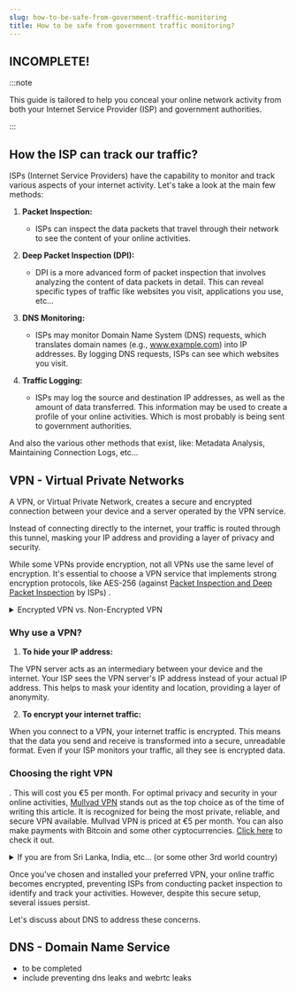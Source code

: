 ```yaml
---
slug: how-to-be-safe-from-government-traffic-monitoring
title: How to be safe from government traffic monitoring?
---
```


## INCOMPLETE!

:::note

This guide is tailored to help you conceal your online network activity from both your Internet Service Provider (ISP) and government authorities.

:::

## How the ISP can track our traffic?

ISPs (Internet Service Providers) have the capability to monitor and track various aspects of your internet activity. Let's take a look at the main few methods:

1. **Packet Inspection:**

   - ISPs can inspect the data packets that travel through their network to see the content of your online activities.

2. **Deep Packet Inspection (DPI):**

   - DPI is a more advanced form of packet inspection that involves analyzing the content of data packets in detail. This can reveal specific types of traffic like websites you visit, applications you use, etc...

3. **DNS Monitoring:**

   - ISPs may monitor Domain Name System (DNS) requests, which translates domain names (e.g., www.example.com) into IP addresses. By logging DNS requests, ISPs can see which websites you visit.

4. **Traffic Logging:**

   - ISPs may log the source and destination IP addresses, as well as the amount of data transferred. This information may be used to create a profile of your online activities. Which is most probably is being sent to government authorities.

And also the various other methods that exist, like: Metadata Analysis, Maintaining Connection Logs, etc...

## VPN - Virtual Private Networks

A VPN, or Virtual Private Network, creates a secure and encrypted connection between your device and a server operated by the VPN service.

Instead of connecting directly to the internet, your traffic is routed through this tunnel, masking your IP address and providing a layer of privacy and security.

While some VPNs provide encryption, not all VPNs use the same level of encryption. It's essential to choose a VPN service that implements strong encryption protocols, like AES-256 (against [Packet Inspection and Deep Packet Inspection](#how-the-isp-can-track-our-traffic) by ISPs) .

<details>
<summary>Encrypted VPN vs. Non-Encrypted VPN</summary>

| **Risk Aspect** | **Non-Encrypted VPN** | **Encrypted VPN** |
| --- | --- | --- |
| **Data Security** | Vulnerable to interception and monitoring of data. | Encrypts data, providing a secure tunnel for transmission. |
| **Privacy Protection** | Potential exposure of sensitive information. | Helps in concealing IP addresses and protects user privacy. |
| **Logging Policies** | May log user activities, compromising privacy. | Reputable services have strict no-logs policies. |
| **Connection Security** | Lacks robust protection against potential attacks. | Enhances security through encryption and secure protocols. |
| **Trusted Servers** | Server connections might be unsecured and unreliable. | Reputable VPN services operate secure and reliable servers. |
| **Free VPN Risks** | Free services may monetize user data or show ads. | Paid services are more likely to prioritize user privacy. |
| **Legal Implications** | Legal issues may arise if involved in illegal activities. | Legitimate use helps maintain privacy without legal concerns. |

</details>

### Why use a VPN?

1. **To hide your IP address:**

The VPN server acts as an intermediary between your device and the internet. Your ISP sees the VPN server's IP address instead of your actual IP address. This helps to mask your identity and location, providing a layer of anonymity.

2. **To encrypt your internet traffic:**

When you connect to a VPN, your internet traffic is encrypted. This means that the data you send and receive is transformed into a secure, unreadable format. Even if your ISP monitors your traffic, all they see is encrypted data.

### Choosing the right VPN

. This will cost you €5 per month. For optimal privacy and security in your online activities, [Mullvad VPN](https://mullvad.net/en/vpn) stands out as the top choice as of the time of writing this article. It is recognized for being the most private, reliable, and secure VPN available. Mullvad VPN is priced at €5 per month. You can also make payments with Bitcoin and some other cyptocurrencies. [Click here](https://mullvad.net/en/vpn) to check it out.

<details>
<summary>If you are from Sri Lanka, India, etc... (or some other 3rd world country)</summary>

Mullvad VPN, priced at €5 per month, translates to approximately 1700 LKR per month. If you're seeking a more budget-friendly alternative, consider the [Kaspersky Plus](https://www.kaspersky.co.in/plus) plan, available at Kaspersky's official website. The Kaspersky Plus plan is priced at ₹550.00 INR (2100 LKR) for one device and ₹850.00 INR (3300 LKR) for three devices for the entire year.

For a clearer overview of pricing, refer to the table below:

| Plan           | Devices | Yearly Price | Monthly Price |
| -------------- | ------- | ------------ | ------------- |
| Mullvad VPN    | -       | 21200 LKR    | 1700 LKR      |
| Kaspersky Plus | 1       | 2100 LKR     | 175 LKR       |
| Kaspersky Plus | 3       | 3300 LKR     | 275 LKR       |
| Kaspersky Plus | 5       | 4100 LKR     | 340 LKR       |

_Prices last updated on 1/14/2024_

**Why Kaspersy Plus?**

_"Kaspersky VPN encrypts all data streams with industry-leading encryption algorithms – Advanced Encryption Standard (AES) 256, and the latest ChaCha20-Poly1305. AES-256 is gold-standard encryption that is used worldwide."_

[Click here](https://www.kaspersky.com/vpn-secure-connection-transparency-security#:~:text=A%3A%20Kaspersky%20VPN%20encrypts%20all,encryption%20that%20is%20used%20worldwide.) to read more.

</details>

Once you've chosen and installed your preferred VPN, your online traffic becomes encrypted, preventing ISPs from conducting packet inspection to identify and track your activities. However, despite this secure setup, several issues persist.

Let's discuss about DNS to address these concerns.

## DNS - Domain Name Service

- to be completed
- include preventing dns leaks and webrtc leaks

